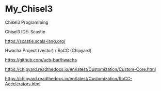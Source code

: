 # My_Chisel3
Chisel3 Programming

Chisel3 IDE: Scastie

https://scastie.scala-lang.org/

Hwacha Project (vector) / RoCC (Chipyard)

https://github.com/ucb-bar/hwacha

https://chipyard.readthedocs.io/en/latest/Customization/Custom-Core.html

https://chipyard.readthedocs.io/en/latest/Customization/RoCC-Accelerators.html
